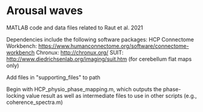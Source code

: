 # Arousal waves
MATLAB code and data files related to Raut et al. 2021

Dependencies include the following software packages:
HCP Connectome Workbench: https://www.humanconnectome.org/software/connectome-workbench
Chronux: http://chronux.org/
SUIT: http://www.diedrichsenlab.org/imaging/suit.htm (for cerebellum flat maps only)

Add files in "supporting_files" to path

Begin with HCP_physio_phase_mapping.m, which outputs the phase-locking value result as well as intermediate files to use in other scripts (e.g., coherence_spectra.m)
